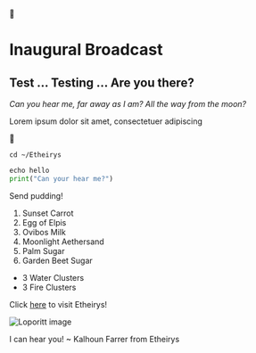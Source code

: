 🐇
# **Inaugural Broadcast**
## Test ... Testing ... Are you there?
*Can you hear me, far away as I am? All the way from the moon?* 

Lorem ipsum dolor sit amet, consectetuer adipiscing

🐇

`cd ~/Etheirys`

 ```python
 echo hello
 print("Can your hear me?")
 ```

Send pudding!
1. Sunset Carrot
1. Egg of Elpis
1. Ovibos Milk
1. Moonlight Aethersand
1. Palm Sugar
1. Garden Beet Sugar

- 3 Water Clusters
- 3 Fire Clusters

Click [here](https://finalfantasy.fandom.com/wiki/Etheirys) to visit Etheirys!

![Loporitt image](https://static.wikia.nocookie.net/finalfantasy/images/5/5b/Lopporit_official_render_Final_Fantasy_XIV.png)

I can hear you! ~ Kalhoun Farrer from Etheirys